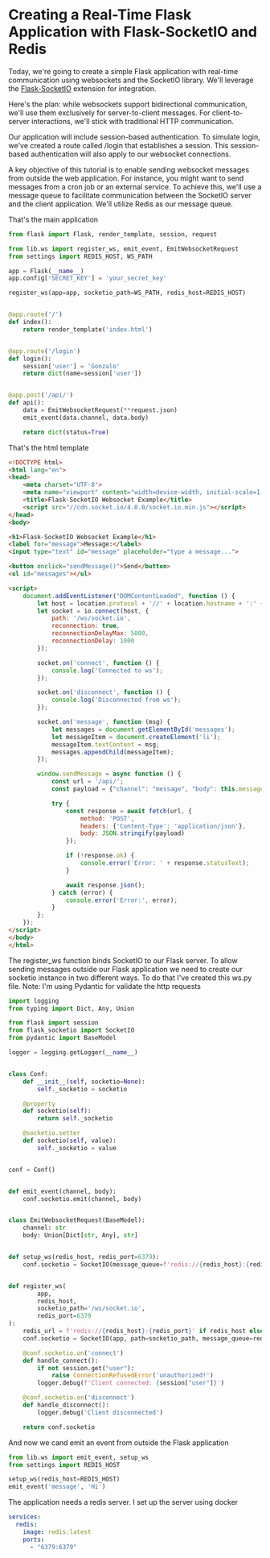 # Creating a Real-Time Flask Application with Flask-SocketIO and Redis

Today, we're going to create a simple Flask application with real-time communication using websockets and the 
SocketIO library. We'll leverage the [Flask-SocketIO](https://flask-socketio.readthedocs.io/) extension for integration.

Here's the plan: while websockets support bidirectional communication, we'll use them exclusively for server-to-client messages. For client-to-server interactions, we'll stick with traditional HTTP communication.

Our application will include session-based authentication. To simulate login, we've created a route called /login that establishes a session. This session-based authentication will also apply to our websocket connections.

A key objective of this tutorial is to enable sending websocket messages from outside the web application. For instance, you might want to send messages from a cron job or an external service. To achieve this, we'll use a message queue to facilitate communication between the SocketIO server and the client application. We'll utilize Redis as our message queue.

That's the main application

```python
from flask import Flask, render_template, session, request

from lib.ws import register_ws, emit_event, EmitWebsocketRequest
from settings import REDIS_HOST, WS_PATH

app = Flask(__name__)
app.config['SECRET_KEY'] = 'your_secret_key'

register_ws(app=app, socketio_path=WS_PATH, redis_host=REDIS_HOST)


@app.route('/')
def index():
    return render_template('index.html')


@app.route('/login')
def login():
    session['user'] = 'Gonzalo'
    return dict(name=session['user'])


@app.post('/api/')
def api():
    data = EmitWebsocketRequest(**request.json)
    emit_event(data.channel, data.body)

    return dict(status=True)

```

That's the html template

```html
<!DOCTYPE html>
<html lang="en">
<head>
    <meta charset="UTF-8">
    <meta name="viewport" content="width=device-width, initial-scale=1.0">
    <title>Flask-SocketIO Websocket Example</title>
    <script src="//cdn.socket.io/4.0.0/socket.io.min.js"></script>
</head>
<body>

<h1>Flask-SocketIO Websocket Example</h1>
<label for="message">Message:</label>
<input type="text" id="message" placeholder="type a message...">

<button onclick="sendMessage()">Send</button>
<ul id="messages"></ul>

<script>
    document.addEventListener("DOMContentLoaded", function () {
        let host = location.protocol + '//' + location.hostname + ':' + location.port
        let socket = io.connect(host, {
            path: '/ws/socket.io',
            reconnection: true,
            reconnectionDelayMax: 5000,
            reconnectionDelay: 1000
        });

        socket.on('connect', function () {
            console.log('Connected to ws');
        });

        socket.on('disconnect', function () {
            console.log('Disconnected from ws');
        });

        socket.on('message', function (msg) {
            let messages = document.getElementById('messages');
            let messageItem = document.createElement('li');
            messageItem.textContent = msg;
            messages.appendChild(messageItem);
        });

        window.sendMessage = async function () {
            const url = '/api/';
            const payload = {"channel": "message", "body": this.message.value};

            try {
                const response = await fetch(url, {
                    method: 'POST',
                    headers: {'Content-Type': 'application/json'},
                    body: JSON.stringify(payload)
                });

                if (!response.ok) {
                    console.error('Error: ' + response.statusText);
                }

                await response.json();
            } catch (error) {
                console.error('Error:', error);
            }
        };
    });
</script>
</body>
</html>
```
The register_ws function binds SocketIO to our Flask server. To allow sending messages outside our Flask application 
we need to create our socketio instance in two different ways. To do that I've created this ws.py file. Note: I'm using Pydantic for validate the http requests 

```python
import logging
from typing import Dict, Any, Union

from flask import session
from flask_socketio import SocketIO
from pydantic import BaseModel

logger = logging.getLogger(__name__)


class Conf:
    def __init__(self, socketio=None):
        self._socketio = socketio

    @property
    def socketio(self):
        return self._socketio

    @socketio.setter
    def socketio(self, value):
        self._socketio = value


conf = Conf()


def emit_event(channel, body):
    conf.socketio.emit(channel, body)


class EmitWebsocketRequest(BaseModel):
    channel: str
    body: Union[Dict[str, Any], str]


def setup_ws(redis_host, redis_port=6379):
    conf.socketio = SocketIO(message_queue=f'redis://{redis_host}:{redis_port}')


def register_ws(
        app,
        redis_host,
        socketio_path='/ws/socket.io',
        redis_port=6379
):
    redis_url = f'redis://{redis_host}:{redis_port}' if redis_host else None
    conf.socketio = SocketIO(app, path=socketio_path, message_queue=redis_url)

    @conf.socketio.on('connect')
    def handle_connect():
        if not session.get("user"):
            raise ConnectionRefusedError('unauthorized!')
        logger.debug(f'Client connected: {session["user"]}')

    @conf.socketio.on('disconnect')
    def handle_disconnect():
        logger.debug('Client disconnected')

    return conf.socketio
```

And now we cand emit an event from outside the Flask application

```python
from lib.ws import emit_event, setup_ws
from settings import REDIS_HOST

setup_ws(redis_host=REDIS_HOST)
emit_event('message', 'Hi')
```
The application needs a redis server. I set up the server using docker

```yaml
services:
  redis:
    image: redis:latest
    ports:
      - "6379:6379"
```